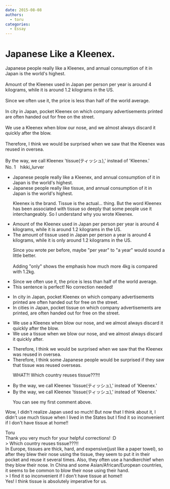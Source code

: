 ```yaml
---
date: 2015-08-08
authors:
  - toru
categories:
  - Essay
---
```


<h1 id="subject_show">Japanese Like a Kleenex.</h1>
<div class="date" hidden>Aug 8, 2015 14:44</div>
<div id="post"><div id="body_show_ori">
Japanese people really like a Kleenex, and annual consumption of it in Japan is the world's highest.<br/><br/>Amount of the Kleenex used in Japan per person per year is around 4 kilograms, while it is around 1.2 kilograms in the US.<br/><br/>Since we often use it, the price is less than half of the world average.<br/><br/>In city in Japan, pocket Kleenex on which company advertisements printed are often handed out for free on the street.<br/><br/>We use a Kleenex when blow our nose, and we almost always discard it quickly after the blow.<br/><br/>Therefore, I think we would be surprised when we saw that the Kleenex was reused in oversea.<br/><br/>By the way, we call Kleenex 'tissue(ティッシュ),' instead of 'Kleenex.'
</div></div>

<!-- more -->

<div id="block"><div class="first_name"> No. 1　<span class="just_name">hikki_lurver</span></div><div id="block2">
<ul class="correction_field">
<li class="incorrect">Japanese people really like a Kleenex, and annual consumption of it in Japan is the world's highest.</li>
<li class="corrected correct">
Japanese people really like tissue, and annual consumption of it in Japan is the world's highest.
<p class="correction_comment">Kleenex is the brand. Tissue is the actual... thing. But the word Kleenex has been associated with tissue so deeply that some people use it interchangeably. So I understand why you wrote Kleenex.</p>
</li>
</ul>
<ul class="correction_field">
<li class="incorrect">Amount of the Kleenex used in Japan per person per year is around 4 kilograms, while it is around 1.2 kilograms in the US.</li>
<li class="corrected correct">
The amount of tissue used in Japan per person a year is around 4 kilograms, while it is only around 1.2 kilograms in the US.
<p class="correction_comment">Since you wrote per before, maybe "per year" to "a year" would sound a little better. <br/><br/>Adding "only" shows the emphasis how much more 4kg is compared with 1.2kg.</p>
</li>
</ul>
<ul class="correction_field">
<li class="incorrect">Since we often use it, the price is less than half of the world average.</li>
<li class="corrected perfect">This sentence is perfect! No correction needed!</li>
</ul>
<ul class="correction_field">
<li class="incorrect">In city in Japan, pocket Kleenex on which company advertisements printed are often handed out for free on the street.</li>
<li class="corrected correct">
In cities in Japan, pocket tissue on which company advertisements are printed, are often handed out for free on the street.
</li>
</ul>
<ul class="correction_field">
<li class="incorrect">We use a Kleenex when blow our nose, and we almost always discard it quickly after the blow.</li>
<li class="corrected correct">
We use a tissue when we blow our nose, and we almost always discard it quickly after.
</li>
</ul>
<ul class="correction_field">
<li class="incorrect">Therefore, I think we would be surprised when we saw that the Kleenex was reused in oversea.</li>
<li class="corrected correct">
Therefore, I think some Japanese people would be surprised if they saw that tissue was reused overseas.
<p class="correction_comment">WHAT?! Which country reuses tissue???!!</p>
</li>
</ul>
<ul class="correction_field">
<li class="incorrect">By the way, we call Kleenex 'tissue(ティッシュ),' instead of 'Kleenex.'</li>
<li class="corrected correct">
By the way, we call Kleenex 'tissue(ティッシュ),' instead of 'Kleenex.'
<p class="correction_comment">You can see my first comment above.</p>
</li>
</ul>
<p class="comment_small">
 Wow, I didn't realize Japan used so much! But now that I think about it, I didn't use much tissue when I lived in the States but I find it so inconvenient if I don't have tissue at home!!
</p>

</div><div class="name"><span class="just_name">Toru</span><br>
Thank you very much for your helpful corrections! :D<br/>&gt; Which country reuses tissue???!!<br/>In Europe, tissues are thick, hard, and expensive(just like a paper towel), so after they blew their nose using the tissue, they seem to put it in their pocket and reuse it several times. Also, they often use a handkerchief when they blow their nose. In China and some Asian/African/European countries, it seems to be common to blow their nose using their hand.<br/>&gt; I find it so inconvenient if I don't have tissue at home!!<br/>Yes! I think tissue is absolutely imperative for us.
</div>
</div>
